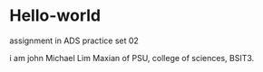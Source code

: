 # Hello-world
assignment in ADS practice set 02

i am john Michael Lim Maxian of PSU, college of sciences, BSIT3.
